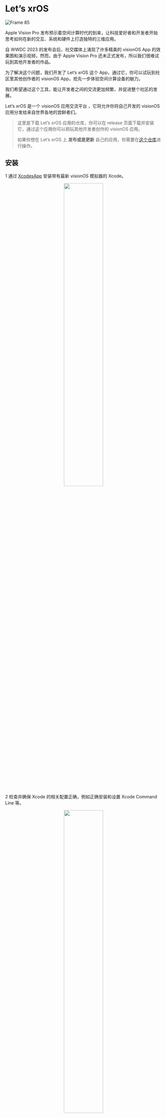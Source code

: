 # Let’s xrOS

![Frame 85](https://github.com/XRealityZone/Let-us-xrOS/assets/11788119/7a956446-8050-40c1-af39-c75a883f50db)


Apple Vision Pro 发布预示着空间计算时代的到来，让科技爱好者和开发者开始思考如何在新的交互、系统和硬件上打造独特的三维应用。

自 WWDC 2023 的发布会后，社交媒体上涌现了许多精美的 visionOS App 的效果图和演示视频，然而，由于 Apple Vision Pro 还未正式发布，所以我们很难试玩到其他开发者的作品。

为了解决这个问题，我们开发了 Let’s xrOS 这个 App，通过它，你可以试玩到社区里其他创作者的 visionOS App，抢先一步体验空间计算设备的魅力。

我们希望通过这个工具，能让开发者之间的交流更加频繁，并促进整个社区的发展。

Let’s xrOS 是一个 visionOS 应用交流平台 ，它将允许你将自己开发的 visionOS 应用分发给来自世界各地的尝鲜者们。

> 这里是下载 Let’s xrOS 应用的仓库，你可以在 release 页面下载并安装它，通过这个应用你可以把玩其他开发者创作的 visionOS 应用。
>  
> 如果你想在 Let’s xrOS 上 **发布或是更新** 自己的应用，你需要在[这个仓库](https://github.com/XRealityZone/XRApps)进行操作。

## 安装

1 通过 [XcodesApp](https://github.com/XcodesOrg/XcodesApp) 安装带有最新 visionOS 模拟器的 Xcode。

<div align="center">
  <img src="https://github.com/XRealityZone/Let-s-xrOS/assets/11788119/dc3edbfd-0d51-4fbd-80a5-e40017373145" width="50%" height="50%">
</div>

2 检查并确保 Xcode 的相关配置正确，例如正确安装和设置 Xcode Command Line 等。

<div align="center">
  <img src="https://github.com/XRealityZone/Let-s-xrOS/assets/11788119/7d911e5f-c526-4d2f-9fcf-c76921f124e6" width="50%" height="50%">
</div>

3 在 [Release 页面](https://github.com/XRealityZone/Let-us-xrOS/releases/tag/1.0)下载并安装最新版本的 Let's xrOS 的客户端应用

<div align="center">
  <img src="https://github.com/XRealityZone/Let-us-xrOS/assets/11788119/78b9c2f1-2cbd-45a4-9fbe-9344f5cb7c4d" width="50%" height="50%">
</div>

## 使用

* 首次启动应用后，软件会拉取应用仓库中心的数据，当数据下载完毕后，会进入应用首页，如下图所示：

<div align="center">
  <img src="https://github.com/XRealityZone/Let-us-xrOS/assets/11788119/76138432-2087-4840-9d99-f9af400aefcf" width="50%" height="50%">
</div>

* 当你发现某个应用更新，但 Let's xrOS 没有展示，可以在下载详情页点击 Check 按钮来更新应用仓库中心的数据，如下图所示：

<div align="center">
  <img src="https://github.com/XRealityZone/Let-us-xrOS/assets/11788119/f9d209e5-cefc-46d6-9b5e-206eca26a61e" width="50%" height="50%">
</div>

## 关于 XReality.Zone 

<div align="center">
  <img src="https://github.com/XRealityZone/Let-us-xrOS/assets/11788119/f8220caf-75b8-41ce-88e0-491988bbee16" width="50%" height="50%">
</div>

**XRealityZone是一个专注于XR的创作者社区，我们的目标是使XR开发更容易!** 我们希望通过深入浅出的文章、教程，简单但有用的工具，活跃但不聒噪的讨论组等形式，帮助任何一个有志于在 XR 世界进行创造和深耕的创作者。

我们坚信，一个人可能会走得很快，但只有一群人才能走得更远，目前，我们正专注于以下这些内容：

- **[XR 世界导览](https://xreality.zone/zh/tags/newsletter/)**：这是一个只为你奉上高质量 XR 资讯的期刊，平均半个月一期，希望给你每次的阅读都带来 “爽快” 的阅读体验
- **[XR 开发文章](https://xreality.zone/zh/tags/article/)**：在 XR 开发资料匮乏的时代，我们希望将我们已有的知识呈现出来，给贫瘠的沙漠带来一丝充满希望的绿意。

> 如果你熟悉英语，你可以通过以下方式找到我们:[官方网站(EN)](https://xreality.zone/en/), [X(twitter)](https://twitter.com/XRealityZone), [Medium](https://medium.com/@xreality.zone)。
>
> 如果您熟悉中文，您还可以通过以下方式找到我们:[官方网站(CN)](https://xreality.zone/zh/), [微博](https://m.weibo.cn/u/6874667850), [即刻](https://web.okjike.com/u/ab5d744a-7d44-4a68-8e66-af6b49515252), [微信公众号](http://weixin.qq.com/r/qzkSCsjEK5VUrYxp92y5), [稀土掘金](https://juejin.cn/user/1075772629977741)。

如果你对我们所做的事情感兴趣，非常欢迎你通过 [Email](mailto:xreality.zone@outlook.com) 与我们联系。

## 关于 Let's xrOS

Let's xrOS 是由 [XR 基地](https://xreality.zone/) 发起的，主要参与者有 [Ryan Zhu](https://github.com/underthestars-zhy)，[Lakr](https://github.com/Lakr233)，[SketchK](https://github.com/SketchK)，[Onee](https://github.com/OneeMe) 。

如果你想参与到我们的开发，或者想为这个项目贡献代码，欢迎与通过 [Email](mailto:xreality.zone@outlook.com) 与我们联系。
